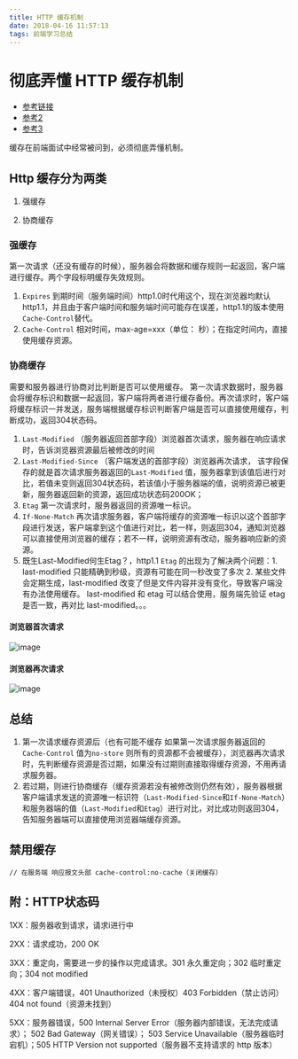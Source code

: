 ```yaml
---
title: HTTP 缓存机制
date: 2018-04-16 11:57:13
tags: 前端学习总结
---
```


# 彻底弄懂 HTTP 缓存机制

- [参考链接](https://www.cnblogs.com/chenqf/p/6386163.html)
- [参考2](https://segmentfault.com/a/1190000008956069)
- [参考3](https://segmentfault.com/a/1190000010690320)

缓存在前端面试中经常被问到，必须彻底弄懂机制。

## Http 缓存分为两类

1. 强缓存

2. 协商缓存

###  强缓存

第一次请求（还没有缓存的时候），服务器会将数据和缓存规则一起返回，客户端进行缓存。两个字段标明缓存失效规则。
1. `Expires` 到期时间（服务端时间）http1.0时代用这个，现在浏览器均默认http1.1，并且由于客户端时间和服务端时间可能存在误差，http1.1的版本使用`Cache-Control`替代。
2. `Cache-Control` 相对时间，max-age=xxx（单位： 秒）；在指定时间内，直接使用缓存资源。

### 协商缓存

需要和服务器进行协商对比判断是否可以使用缓存。
第一次请求数据时，服务器会将缓存标识和数据一起返回，客户端将两者进行缓存备份。再次请求时，客户端将缓存标识一并发送，服务端根据缓存标识判断客户端是否可以直接使用缓存，判断成功，返回304状态码。
1. `Last-Modified`  （服务器返回首部字段）浏览器首次请求，服务器在响应请求时，告诉浏览器资源最后被修改的时间
2. `Last-Modified-Since` （客户端发送的首部字段）浏览器再次请求， 该字段保存的就是首次请求服务器返回的`Last-Modified` 值，服务器拿到该值后进行对比，若值未变则返回304状态码，若该值小于服务器端的值，说明资源已被更新，服务器返回新的资源，返回成功状态码200OK；
3. `Etag` 第一次请求时，服务器返回的资源唯一标识。
4. `If-None-Match`  再次请求服务器，客户端将缓存的资源唯一标识以这个首部字段进行发送，客户端拿到这个值进行对比，若一样，则返回304，通知浏览器可以直接使用浏览器的缓存；若不一样，说明资源有改动，服务器响应新的资源。
5. 既生Last-Modified何生Etag？，http1.1 `Etag` 的出现为了解决两个问题：1. last-modified 只能精确到秒级，资源有可能在同一秒改变了多次 2. 某些文件会定期生成，last-modified 改变了但是文件内容并没有变化，导致客户端没有办法使用缓存。 last-modified 和 etag 可以结合使用，服务端先验证 etag 是否一致，再对比 last-modified。。。

#### 浏览器首次请求
![image](https://images2015.cnblogs.com/blog/632130/201702/632130-20170210142134291-1976923079.png)

#### 浏览器再次请求
![image](https://images2015.cnblogs.com/blog/632130/201702/632130-20170210141453338-1263276228.png)

## 总结

1. 第一次请求缓存资源后（也有可能不缓存 如果第一次请求服务器返回的 `Cache-Control` 值为`no-store` 则所有的资源都不会被缓存），浏览器再次请求时，先判断缓存资源是否过期，如果没有过期则直接取得缓存资源，不用再请求服务器。
2. 若过期，则进行协商缓存（缓存资源若没有被修改则仍然有效），服务器根据客户端请求发送的资源唯一标识符（`Last-Modified-Since`和`If-None-Match`）和服务器端的值（`Last-Modified`和`Etag`）进行对比，对比成功则返回304，告知服务器端可以直接使用浏览器端缓存资源。


## 禁用缓存

```
// 在服务端 响应报文头部 cache-control:no-cache（关闭缓存）
```

## 附：HTTP状态码

1XX：服务器收到请求，请求i进行中

2XX：请求成功，200 OK

3XX：重定向，需要进一步的操作以完成请求。301 永久重定向；302 临时重定向；304 not modified

4XX：客户端错误，401 Unauthorized（未授权）403 Forbidden（禁止访问） 404 not found（资源未找到）

5XX：服务器错误，500 Internal Server Error（服务器内部错误，无法完成请求）； 502 Bad Gateway（网关错误）；  503 Service Unavailable（服务器临时宕机）；505 HTTP Version not supported（服务器不支持请求的 http 版本）
